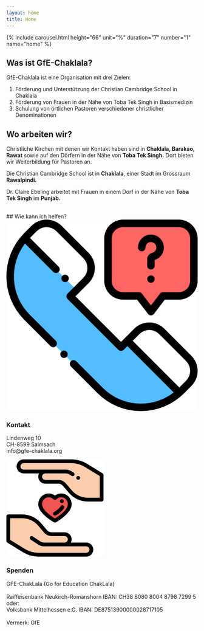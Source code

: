 ```yaml
---
layout: home
title: Home
---
```


{% include carousel.html height="66" unit="%" duration="7" number="1" name="home" %}

## Was ist GfE-Chaklala?

GfE-Chaklala ist eine Organisation mit drei Zielen:

1. Förderung und Unterstützung der Christian Cambridge School in Chaklala
2. Förderung von Frauen in der Nähe von Toba Tek Singh in Basismedizin
3. Schulung von örtlichen Pastoren verschiedener christlicher Denominationen

## Wo arbeiten wir?

Christliche Kirchen mit denen wir Kontakt haben sind in **Chaklala, Barakao, Rawat** sowie auf den Dörfern in der Nähe von **Toba Tek Singh.** Dort bieten wir Weiterbildung für Pastoren an.

<div class="grid-card">
	<div class="card">
   	<div id="mapSchool"></div>
   	<script type="text/javascript">
      const mapSchool = new maplibregl.Map({
        container: 'mapSchool',
        style: 'https://tiles.stadiamaps.com/styles/osm_bright.json',
        center: [73.11538565889549, 33.59703148873081],
        zoom: 13
      });
      maplibregl.setRTLTextPlugin('https://unpkg.com/@mapbox/mapbox-gl-rtl-text@0.2.3/mapbox-gl-rtl-text.min.js');
      mapSchool.addControl(new maplibregl.NavigationControl());
      const markerCollectionSchool = {
        "type": "FeatureCollection",
        "features": [
          {
            "type": "Feature",
            "geometry": {
              "type": "Point",
              "coordinates": [73.11538565889549, 33.59703148873081]
            },
            "properties": {
              "title": "Christian Cambridge School"
            }
          }
        ]
      };
      markerCollectionSchool.features.forEach((point) => {
        const elem = document.createElement('div');
        elem.className = 'marker';
        const marker = new maplibregl.Marker(elem);
        marker.setLngLat(point.geometry.coordinates);
        const popup = new maplibregl.Popup({ offset: 24, closeButton: false });
        popup.setHTML('<div>' + point.properties.title + '</div>');
        marker.setPopup(popup);
        marker.addTo(mapSchool);
      });
    </script>
    <p>Die Christian Cambridge School ist in <strong>Chaklala</strong>, einer Stadt im Grossraum <strong>Rawalpindi.</strong></p>
	</div>
	<div class="card">
	  <div id="mapVillage"></div>
    <script type="text/javascript">
      const mapVillage = new maplibregl.Map({
        container: 'mapVillage',
        style: 'https://tiles.stadiamaps.com/styles/osm_bright.json',
        center: [72.52149251829657, 31.021326843562978],
        zoom: 13
      });
      mapVillage.addControl(new maplibregl.NavigationControl());
      const markerCollectioVillage = {
        "type": "FeatureCollection",
        "features": [{
          "type": "Feature",
          "geometry": {
            "type": "Point",
            "coordinates": [72.52149251829657, 31.021326843562978]
          },
          "properties": {
            "title": "Toba Tek Singh"
          }
        }]
      };
      markerCollectioVillage.features.forEach((point) => {
        var elem = document.createElement('div');
        elem.className = 'marker';
        var marker = new maplibregl.Marker(elem);
        marker.setLngLat(point.geometry.coordinates);
        var popup = new maplibregl.Popup({ offset: 24, closeButton: false });
        popup.setHTML('<div>' + point.properties.title + '</div>');
        marker.setPopup(popup);
        marker.addTo(mapVillage);
      });
    </script>
		<p>Dr. Claire Ebeling arbeitet mit Frauen in einem Dorf in der Nähe von <strong>Toba Tek Singh</strong> im <strong>Punjab.</strong></p>
	</div>
</div>
<br>
## Wie kann ich helfen?

<div class="grid-card">
	<div class="card">
		<img class="card-image" src="assets/images/kontakt.png" />
		<h3>Kontakt</h3>
		<p>
		Lindenweg 10<br>
		CH-8599 Salmsach<br>
		info@gfe-chaklala.org
		</p>
	</div>
	<div class="card">
		<img class="card-image" src="assets/images/give-love.png" />
		<h3>Spenden</h3>
		<p>
			GFE-ChakLala (Go for Education ChakLala)
			<br>
			<br>
			Raiffeisenbank Neukirch-Romanshorn
			IBAN: CH38 8080 8004 8798 7299 5
			<br>
			oder:
			<br>
			Volksbank Mittelhessen e.G.
			IBAN: DE87513900000028717105
			<br>
			<br>
			Vermerk: GfE
		</p>
	</div>
</div>
<br>

<script>
  if (window.netlifyIdentity) {
	window.netlifyIdentity.on("init", user => {
	  if (!user) {
		window.netlifyIdentity.on("login", () => {
		  document.location.href = "/admin/";
		});
	  }
	});
  }
</script>
